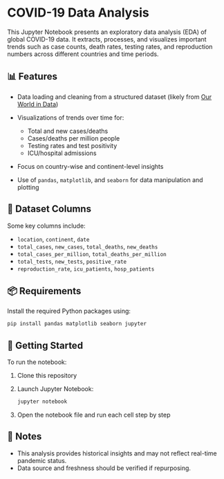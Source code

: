 # COVID-19 Data Analysis

This Jupyter Notebook presents an exploratory data analysis (EDA) of global COVID-19 data. It extracts, processes, and visualizes important trends such as case counts, death rates, testing rates, and reproduction numbers across different countries and time periods.

## 📊 Features

* Data loading and cleaning from a structured dataset (likely from [Our World in Data](https://ourworldindata.org/coronavirus))
* Visualizations of trends over time for:

  * Total and new cases/deaths
  * Cases/deaths per million people
  * Testing rates and test positivity
  * ICU/hospital admissions
* Focus on country-wise and continent-level insights
* Use of `pandas`, `matplotlib`, and `seaborn` for data manipulation and plotting

## 📁 Dataset Columns

Some key columns include:

* `location`, `continent`, `date`
* `total_cases`, `new_cases`, `total_deaths`, `new_deaths`
* `total_cases_per_million`, `total_deaths_per_million`
* `total_tests`, `new_tests`, `positive_rate`
* `reproduction_rate`, `icu_patients`, `hosp_patients`

## 📦 Requirements

Install the required Python packages using:

```bash
pip install pandas matplotlib seaborn jupyter
```

## 🚀 Getting Started

To run the notebook:

1. Clone this repository
2. Launch Jupyter Notebook:

   ```bash
   jupyter notebook
   ```
3. Open the notebook file and run each cell step by step

## 📌 Notes

* This analysis provides historical insights and may not reflect real-time pandemic status.
* Data source and freshness should be verified if repurposing.
